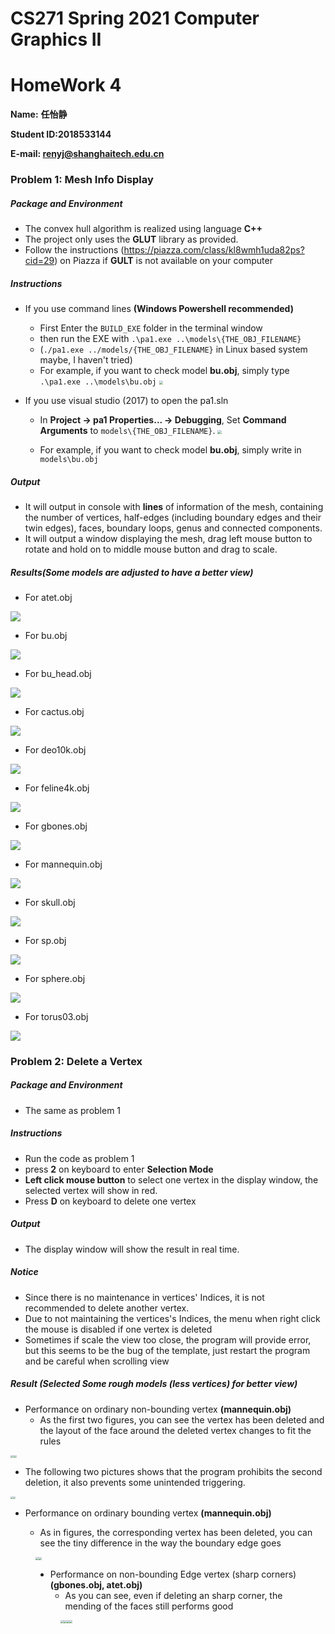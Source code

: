 # CS271 Spring 2021 Computer Graphics II

# HomeWork 4

**Name:** **任怡静**

**Student ID:2018533144**

**E-mail: renyj@shanghaitech.edu.cn**

### Problem 1: Mesh Info Display

##### Package and Environment

- The convex hull algorithm is realized using language **C++**
- The project only uses the **GLUT** library as provided.
- Follow the instructions (https://piazza.com/class/kl8wmh1uda82ps?cid=29) on Piazza if **GULT** is not available on your computer

##### Instructions

- If you use command lines **(Windows Powershell recommended)**
  - First Enter the `BUILD_EXE` folder in the terminal window
  - then run the EXE with `.\pa1.exe ..\models\{THE_OBJ_FILENAME}`
  -  (`./pa1.exe ../models/{THE_OBJ_FILENAME}` in Linux based system maybe, I haven't tried)
  - For example, if you want to check model **bu.obj**, simply type `.\pa1.exe ..\models\bu.obj`                               <img src="D:\Rigin_Rain\Classes\CS271\ShangHaiTechCS271-Hws\hw4\Pics\instruction_ps.png" style="zoom:40%;" />

- If you use visual studio (2017) to open the pa1.sln

  - In **Project -> pa1 Properties... -> Debugging**, Set **Command Arguments** to `models\{THE_OBJ_FILENAME}`.                                         <img src="D:\Rigin_Rain\Classes\CS271\ShangHaiTechCS271-Hws\hw4\Pics\instruction_vs.png" style="zoom: 40%;" />

    

  - For example, if you want to check model **bu.obj**, simply write in `models\bu.obj`

##### Output

- It will output in console with **lines** of information of the mesh, containing the number of vertices, half-edges (including boundary edges and their twin edges), faces, boundary loops, genus and connected components.
- It will output a window displaying the mesh, drag left mouse button to rotate and hold on to middle mouse button and drag to scale.

##### Results(Some models are adjusted to have a better view)

- For atet.obj

![](D:\Rigin_Rain\Classes\CS271\ShangHaiTechCS271-Hws\hw4\Pics\atet.png)

- For bu.obj

![](D:\Rigin_Rain\Classes\CS271\ShangHaiTechCS271-Hws\hw4\Pics\bu.png)

- For bu_head.obj

![](D:\Rigin_Rain\Classes\CS271\ShangHaiTechCS271-Hws\hw4\Pics\bu_head.png)

- For cactus.obj

![](D:\Rigin_Rain\Classes\CS271\ShangHaiTechCS271-Hws\hw4\Pics\cactus.png)

- For deo10k.obj

![](D:\Rigin_Rain\Classes\CS271\ShangHaiTechCS271-Hws\hw4\Pics\deo10k.png)

- For feline4k.obj

![](D:\Rigin_Rain\Classes\CS271\ShangHaiTechCS271-Hws\hw4\Pics\feline4k.png)

- For gbones.obj

![](D:\Rigin_Rain\Classes\CS271\ShangHaiTechCS271-Hws\hw4\Pics\gbones.png)

- For mannequin.obj

![](D:\Rigin_Rain\Classes\CS271\ShangHaiTechCS271-Hws\hw4\Pics\mannequin.png)

- For skull.obj

![](D:\Rigin_Rain\Classes\CS271\ShangHaiTechCS271-Hws\hw4\Pics\skull.png)

- For sp.obj

![](D:\Rigin_Rain\Classes\CS271\ShangHaiTechCS271-Hws\hw4\Pics\sp.png)

- For sphere.obj

![](D:\Rigin_Rain\Classes\CS271\ShangHaiTechCS271-Hws\hw4\Pics\sphere.png)

- For torus03.obj

![](D:\Rigin_Rain\Classes\CS271\ShangHaiTechCS271-Hws\hw4\Pics\torus03.png)

### Problem 2: Delete a Vertex

##### Package and Environment

- The same as problem 1

##### Instructions

- Run the code as problem 1
- press **2** on keyboard to enter **Selection Mode**
- **Left click mouse button** to select one vertex in the display window, the selected vertex will show in red.
- Press **D** on keyboard to delete one vertex

##### Output

- The display window will show the result in real time.

##### Notice

- Since there is no maintenance in vertices' Indices, it is not recommended to delete another vertex.
- Due to not maintaining the vertices's Indices, the menu when right click the mouse is disabled if one vertex is deleted
- Sometimes if scale the view too close, the program will provide error, but this seems to be the bug of the template, just restart the program and be careful when scrolling view

##### Result (Selected Some rough models (less vertices) for better view)

- Performance on ordinary non-bounding vertex **(mannequin.obj)**
  - As the first two figures, you can see the vertex has been deleted and the layout of the face around the deleted vertex changes to fit the rules

 <img src="DeleteVertexSelect.png" style="zoom:30%;" /><img src="DeleteVertexMerge.png" style="zoom:30%;" />

- The following two pictures shows that the program prohibits the second deletion, it also prevents some unintended triggering.

<img src="DeleteVertexSelectSecond.png" style="zoom:25%;" /><img src="DeleteVertexMergeSecond.png" style="zoom:25%;" />

- Performance on ordinary bounding vertex **(mannequin.obj)**

  - As in figures, the corresponding vertex has been deleted, you can see the tiny difference in the way the boundary edge goes

<figure class="half">
    <img src="DeleteVertexBoundarySelect.png" style="zoom:30%;" /><img src="DeleteVertexBoundary.png" style="zoom:30%;" />


- Performance on non-bounding Edge vertex (sharp corners) **(gbones.obj, atet.obj)**
  - As you can see, even if deleting an sharp corner, the mending of the faces still performs good

<figure class="half">
    <img src="DeleteVertexNonConnectSelect.png" style="zoom:30%;" /><img src="DeleteVertexNonConnect.png" style="zoom:30%;" /><img src="DeleteVertexSharpSelect.png" style="zoom:30%;" /><img src="DeleteVertexSharp.png" style="zoom:30%;" />



